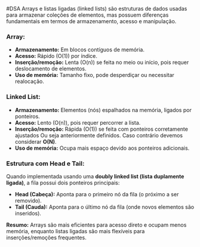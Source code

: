 #DSA 
Arrays e listas ligadas (linked lists) são estruturas de dados usadas para armazenar coleções de elementos, mas possuem diferenças fundamentais em termos de armazenamento, acesso e manipulação.

### **Array**:

- **Armazenamento:** Em blocos contíguos de memória.
- **Acesso:** Rápido (O(1)) por índice.
- **Inserção/remoção:** Lenta (O(n)) se feita no meio ou início, pois requer deslocamento de elementos.
- **Uso de memória:** Tamanho fixo, pode desperdiçar ou necessitar realocação.

### **Linked List**:

- **Armazenamento:** Elementos (nós) espalhados na memória, ligados por ponteiros.
- **Acesso:** Lento (O(n)), pois requer percorrer a lista.
- **Inserção/remoção:** Rápida (O(1)) se feita com ponteiros corretamente ajustados Ou seja anteriormente definidos. Caso contrário devemos considerar **O(N)**.
- **Uso de memória:** Ocupa mais espaço devido aos ponteiros adicionais.
### **Estrutura com Head e Tail:**
Quando implementada usando uma **doubly linked list (lista duplamente ligada)**, a fila possui dois ponteiros principais:

- **Head (Cabeça):** Aponta para o primeiro nó da fila (o próximo a ser removido).
- **Tail (Cauda):** Aponta para o último nó da fila (onde novos elementos são inseridos).

**Resumo:** Arrays são mais eficientes para acesso direto e ocupam menos memória, enquanto listas ligadas são mais flexíveis para inserções/remoções frequentes.

